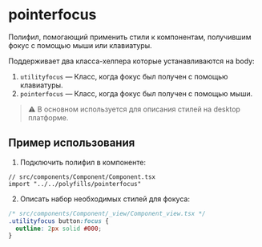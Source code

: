 # pointerfocus

Полифил, помогающий применить стили к компонентам, получившим фокус с помощью мыши или клавиатуры.

Поддерживает два класса-хелпера которые устанавливаются на body:

1. `utilityfocus` — Класс, когда фокус был получен с помощью клавиатуры.
2. `pointerfocus` — Класс, когда фокус был получен с помощью мыши.

> ⚠️ В основном используется для описания стилей на desktop платформе.

## Пример использования

1. Подключить полифил в компоненте:

```tsx
// src/components/Component/Component.tsx
import "../../polyfills/pointerfocus"
```

2. Описать набор необходимых стилей для фокуса:

```css
/* src/components/Component/_view/Component_view.tsx */
.utilityfocus button:focus {
  outline: 2px solid #000;
}
```
